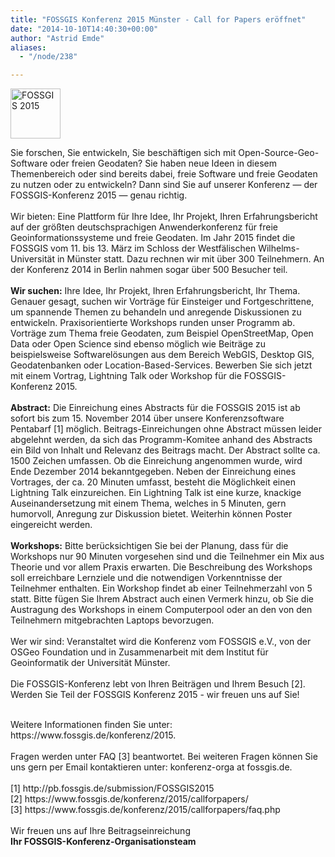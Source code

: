 ```yaml
---
title: "FOSSGIS Konferenz 2015 Münster - Call for Papers eröffnet"
date: "2014-10-10T14:40:30+00:00"
author: "Astrid Emde"
aliases:
  - "/node/238"

---
```


<p><a href="https://www.fossgis.de/konferenz/2015/" target="_blank"><img alt="FOSSGIS 2015" height="80px" src="https://www.fossgis.de/konferenz/2015/img/Fossgis15-logo.png" width="80px" /></a></p>
<p>Sie forschen, Sie entwickeln, Sie beschäftigen sich mit Open-Source-Geo-Software oder freien Geodaten? Sie haben neue Ideen in diesem Themenbereich oder sind bereits dabei, freie Software und freie Geodaten zu nutzen oder zu entwickeln? Dann sind Sie auf unserer Konferenz &mdash; der FOSSGIS-Konferenz 2015 &mdash; genau richtig.<br />
	<br />
	Wir bieten: Eine Plattform für Ihre Idee, Ihr Projekt, Ihren Erfahrungsbericht auf der größten deutschsprachigen Anwenderkonferenz für freie Geoinformationssysteme und freie Geodaten. Im Jahr 2015 findet die FOSSGIS vom 11. bis 13. März im Schloss der Westfälischen Wilhelms-Universität in Münster statt. Dazu rechnen wir mit über 300 Teilnehmern. An der Konferenz 2014 in Berlin nahmen sogar über 500 Besucher teil.<br />
	<br />
	<strong>Wir suchen:</strong> Ihre Idee, Ihr Projekt, Ihren Erfahrungsbericht, Ihr Thema. Genauer gesagt, suchen wir Vorträge für Einsteiger und Fortgeschrittene, um spannende Themen zu behandeln und anregende Diskussionen zu entwickeln. Praxisorientierte Workshops runden unser Programm ab. Vorträge zum Thema freie Geodaten, zum Beispiel OpenStreetMap, Open Data oder Open Science sind ebenso möglich wie Beiträge zu beispielsweise Softwarelösungen aus dem Bereich WebGIS, Desktop GIS, Geodatenbanken oder Location-Based-Services. Bewerben Sie sich jetzt mit einem Vortrag, Lightning Talk oder Workshop für die FOSSGIS-Konferenz 2015.<br />
	<br />
	<strong>Abstract:</strong> Die Einreichung eines Abstracts für die FOSSGIS 2015 ist ab sofort bis zum 15. November 2014 über unsere Konferenzsoftware Pentabarf [1] möglich. Beitrags-Einreichungen ohne Abstract müssen leider abgelehnt werden, da sich das Programm-Komitee anhand des Abstracts ein Bild von Inhalt und Relevanz des Beitrags macht. Der Abstract sollte ca. 1500 Zeichen umfassen. Ob die Einreichung angenommen wurde, wird Ende Dezember 2014 bekanntgegeben. Neben der Einreichung eines Vortrages, der ca. 20 Minuten umfasst, besteht die Möglichkeit einen Lightning Talk einzureichen. Ein Lightning Talk ist eine kurze, knackige Auseinandersetzung mit einem Thema, welches in 5 Minuten, gern humorvoll, Anregung zur Diskussion bietet. Weiterhin können Poster eingereicht werden.<br />
	<br />
	<strong>Workshops:</strong> Bitte berücksichtigen Sie bei der Planung, dass für die Workshops nur 90 Minuten vorgesehen sind und die Teilnehmer ein Mix aus Theorie und vor allem Praxis erwarten. Die Beschreibung des Workshops soll erreichbare Lernziele und die notwendigen Vorkenntnisse der Teilnehmer enthalten. Ein Workshop findet ab einer Teilnehmerzahl von 5 statt. Bitte fügen Sie Ihrem Abstract auch einen Vermerk hinzu, ob Sie die Austragung des Workshops in einem Computerpool oder an den von den Teilnehmern mitgebrachten Laptops bevorzugen.<br />
	<br />
	Wer wir sind: Veranstaltet wird die Konferenz vom FOSSGIS e.V., von der OSGeo Foundation und in Zusammenarbeit mit dem Institut für Geoinformatik der Universität Münster.<br />
	<br />
	Die FOSSGIS-Konferenz lebt von Ihren Beiträgen und Ihrem Besuch [2].<br />
	Werden Sie Teil der FOSSGIS Konferenz 2015 - wir freuen uns auf Sie!</p>
<p><br />
	Weitere Informationen finden Sie unter:<br />
	https://www.fossgis.de/konferenz/2015.<br />
	<br />
	Fragen werden unter FAQ [3] beantwortet. Bei weiteren Fragen können Sie<br />
	uns gern per Email kontaktieren unter: konferenz-orga at fossgis.de.<br />
	<br />
	[1] http://pb.fossgis.de/submission/FOSSGIS2015<br />
	[2] https://www.fossgis.de/konferenz/2015/callforpapers/<br />
	[3] https://www.fossgis.de/konferenz/2015/callforpapers/faq.php<br />
	<br />
	Wir freuen uns auf Ihre Beitragseinreichung<br />
	<strong>Ihr FOSSGIS-Konferenz-Organisationsteam</strong></p>
